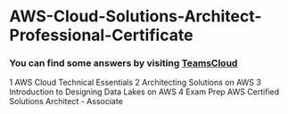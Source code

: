 # AWS-Cloud-Solutions-Architect-Professional-Certificate
### You can find some answers by visiting <a href="https://teamscloud.blogspot.com/">TeamsCloud</a>

1 AWS Cloud Technical Essentials
2 Architecting Solutions on AWS
3 Introduction to Designing Data Lakes on AWS
4 Exam Prep AWS Certified Solutions Architect - Associate
